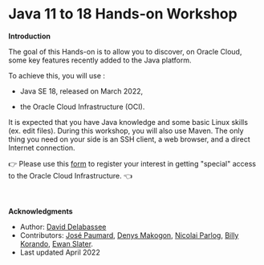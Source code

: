# Java 11 to 18 Hands-on Workshop

**Introduction**


The goal of this Hands-on is to allow you to discover, on Oracle Cloud, some key features recently added to the Java platform.

To achieve this, you will use :

* Java SE 18, released on March 2022, 

* the Oracle Cloud Infrastructure (OCI).

It is expected that you have Java knowledge and some basic Linux skills (ex. edit files). During this workshop, you will also use Maven. The only thing you need on your side is an SSH client, a web browser, and a direct Internet connection.

👉 Please use this <a href="https://bit.ly/signup-special-promo">form</a> to register your interest in getting "special" access to the Oracle Cloud Infrastructure. 👈


 	
<br><br>
**Acknowledgments**

 - Author: [David Delabassee](https://inside.java/u/delabassee)
 - Contributors: [José Paumard](https://inside.java/u/JosePaumard/), [Denys Makogon](https://twitter.com/denis_makogon), [Nicolai Parlog](https://inside.java/u/NicolaiParlog/), [Billy Korando](https://inside.java/u/BillyKorando/), [Ewan Slater](https://twitter.com/ewanslater).
 - Last updated April 2022

<div style="display: none;"><span></span></div>



